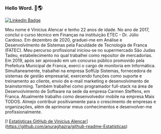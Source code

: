 ﻿### Hello Word. 📲🌎

[![Linkedin Badge](https://img.shields.io/badge/-LinkedIn-7159c1?style=flat-square&logo=Linkedin&logoColor=white&link=https://www.linkedin.com/in/viniciusalencar176/)](https://www.linkedin.com/in/g4brieloliveira/)


Meu nome é Vinicius Alencar e tenho 22 anos de idade. No ano de 2017, conclui o curso técnico em Finanças na instituição ETEC - Dr. Júlio Cardoso. Em dezembro de 2020, graduei-me em Análise e Desenvolvimento de Sistemas pela Faculdade de Tecnologia de Franca (FATEC). Meu percurso profissional iniciou-se no supermercado São Judas Tadeu, estabelecimento no qual trabalhei como repositor de mercadorias. Em 2019, após ser aprovado em um concurso público promovido pela Prefeitura Municipal de Franca, exerci o cargo de monitoria em Informática. Simultaneamente, trabalhei na empresa SoftUp Sistemas, fornecedora de sistemas de gestão empresarial, exercendo funções como suporte e treinamento ao cliente, envio de e-mail marketing e desenvolvimento de brainstorming. Também trabalhei como programador full-stack na área de Desenvolvimento de Software na sede da empresa Carmen Steffens, em Franca. Atualmente trabalho como desenvolvedor mobile na empresa Mais TODOS. Almejo contribuir positivamente para o crescimento de empresas e organizações, além de aprimorar meus conhecimentos e desenvolver-me profissionalmente.

[! [Estatísticas GitHub de Vinicius Alencar](https://github-readme-stats.vercel.app/api?username=viniciusalencar&count_private%20=%20true&show_icons={true}&theme%20=%20onedark)](https://github.com/anuraghazra/github-readme-Estatísticas)

